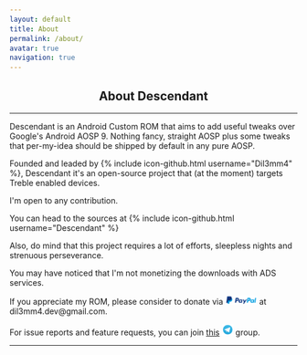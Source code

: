 ```yaml
---
layout: default
title: About
permalink: /about/
avatar: true
navigation: true
---
```

<h2 align="center">About Descendant</h2>

<hr>

Descendant is an Android Custom ROM that aims to add useful tweaks over Google's Android AOSP 9.
Nothing fancy, straight AOSP plus some tweaks that per-my-idea should be shipped by default in any pure AOSP.

Founded and leaded by {% include icon-github.html username="Dil3mm4" %}, Descendant it's an open-source project that (at the moment) targets Treble enabled devices.

I'm open to any contribution. 

You can head to the sources at {% include icon-github.html username="Descendant" %} 

Also, do mind that this project requires a lot of efforts, sleepless nights and strenuous perseverance.

You may have noticed that I'm not monetizing the downloads with ADS services. 

<p>If you appreciate my ROM, please consider to donate via <img src="/assets/img/paypal.png" style="width: 11%"> at dil3mm4.dev@gmail.com.</p>

<p>For issue reports and feature requests, you can join <a href="https://t.me/descendant_labyrinth_support/" target="_blank">this</a> <img src="/assets/img/telegram.png" style="width:20px; height:20px;"/> group.</p>

<hr>

